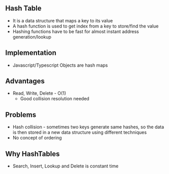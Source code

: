 ## Hash Table

- It is a data structure that maps a key to its value
- A hash function is used to get index from a key to store/find the value
- Hashing functions have to be fast for almost instant address generation/lookup

## Implementation

- Javascript/Typescript Objects are hash maps

## Advantages

- Read, Write, Delete - O(1)
  - Good collision resolution needed

## Problems

- Hash collision - sometimes two keys generate same hashes, so the data is then stored in a new data structure using different techniques
- No concept of ordering

## Why HashTables

- Search, Insert, Lookup and Delete is constant time
